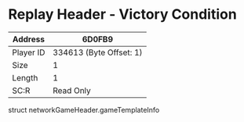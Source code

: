 
#  Replay Header - Victory Condition
Address   | 6D0FB9
----------|-------------
Player ID | 334613 (Byte Offset: 1)
Size 	  | 1
Length 	  | 1
SC:R      | Read Only

struct networkGameHeader.gameTemplateInfo
